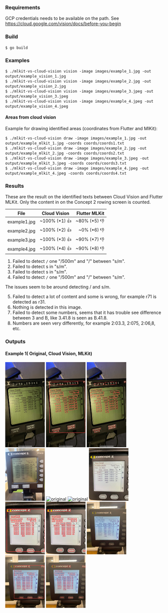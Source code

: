 ### Requirements

GCP credentials needs to be available on the path. See https://cloud.google.com/vision/docs/before-you-begin

### Build

````
$ go build 
````

### Examples

```
$ ./mlkit-vs-cloud-vision vision -image images/example_1.jpg -out output/example_vision_1.jpg
$ ./mlkit-vs-cloud-vision vision -image images/example_2.jpg -out output/example_vision_2.jpg
$ ./mlkit-vs-cloud-vision vision -image images/example_3.jpeg -out output/example_vision_3.jpeg
$ ./mlkit-vs-cloud-vision vision -image images/example_4.jpeg -out output/example_vision_4.jpeg
```

#### Areas from cloud vision

Example for drawing identified areas (coordinates from Flutter and MlKit):

```
$ ./mlkit-vs-cloud-vision draw -image images/example_1.jpg -out output/example_mlkit_1.jpg -coords coords/coords1.txt
$ ./mlkit-vs-cloud-vision draw -image images/example_2.jpg -out output/example_mlkit_2.jpg -coords coords/coords2.txt
$ ./mlkit-vs-cloud-vision draw -image images/example_3.jpeg -out output/example_mlkit_3.jpeg -coords coords/coords3.txt
$ ./mlkit-vs-cloud-vision draw -image images/example_4.jpeg -out output/example_mlkit_4.jpeg -coords coords/coords4.txt
```

### Results

These are the result on the identified texts between Cloud Vision and Flutter MLKit. Only the content in on the Concept
2 rowing screen is counted.

| File   |      Cloud Vision      |  Flutter MLKit    |
|----------|:-------------: |---------------:   |
| example1.jpg | ~100% (*1) 👍        |    ~80% (*5) 👎        |
| example2.jpg | ~100% (*2) 👍        |    ~0%  (*6) 👎       |
| example3.jpg | ~100% (*3) 👍        |    ~90% (*7) 👎          |
| example4.jpg | ~100% (*4) 👍        |    ~90% (*8) 👎          |

1. Failed to detect `/` one "/500m" and "/" between "s/m".
2. Failed to detect s in "s/m".
3. Failed to detect s in "s/m".
4. Failed to detect `/` one "/500m" and "/" between "s/m".

The issues seem to be around detecting / and s/m.

5. Failed to detect a lot of content and some is wrong, for example r71 is detected as r31.
6. Nothing is detected in this image.
7. Failed to detect some numbers, seems that it has trouble see difference between 3 and B, like 3.41.8 is seen as
   B.41.8.
8. Numbers are seen very differently, for example 2:03.3, 2:075, 2:06,8, etc.

### Outputs

#### Example 1( Original, Cloud Vision, MLKit)

<img alt="original" src="https://github.com/dreamwod-app/mlkit-vs-cloud-vision/raw/master/images/example_1.jpg" width="25%" height="25%" />
<img alt="original" src="https://github.com/dreamwod-app/mlkit-vs-cloud-vision/raw/master/output/example_vision_1.jpg" width="25%" height="25%" />
<img alt="original" src="https://github.com/dreamwod-app/mlkit-vs-cloud-vision/raw/master/output/example_mlkit_1.jpg" width="25%" height="25%" />

<img alt="original" src="https://github.com/dreamwod-app/mlkit-vs-cloud-vision/raw/master/images/example_2.jpg" width="25%" height="25%" />
<img alt="original" src="https://github.com/dreamwod-app/mlkit-vs-cloud-vision/raw/master/output/example_vision_2.jpg" width="25%" height="25%" />
<img alt="original" src="https://github.com/dreamwod-app/mlkit-vs-cloud-vision/raw/master/output/example_mlkit_2.jpg" width="25%" height="25%" />

<img alt="original" src="https://github.com/dreamwod-app/mlkit-vs-cloud-vision/raw/master/images/example_3.jpeg" width="25%" height="25%" />
<img alt="original" src="https://github.com/dreamwod-app/mlkit-vs-cloud-vision/raw/master/output/example_vision_3.jpeg" width="25%" height="25%" />
<img alt="original" src="https://github.com/dreamwod-app/mlkit-vs-cloud-vision/raw/master/output/example_mlkit_3.jpeg" width="25%" height="25%" />

<img alt="original" src="https://github.com/dreamwod-app/mlkit-vs-cloud-vision/raw/master/images/example_4.jpeg" width="25%" height="25%" />
<img alt="original" src="https://github.com/dreamwod-app/mlkit-vs-cloud-vision/raw/master/output/example_vision_4.jpeg" width="25%" height="25%" />
<img alt="original" src="https://github.com/dreamwod-app/mlkit-vs-cloud-vision/raw/master/output/example_mlkit_4.jpeg" width="25%" height="25%" />
